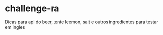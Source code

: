 # challenge-ra

Dicas para api do beer, tente leemon, salt e outros ingredientes para testar em ingles
